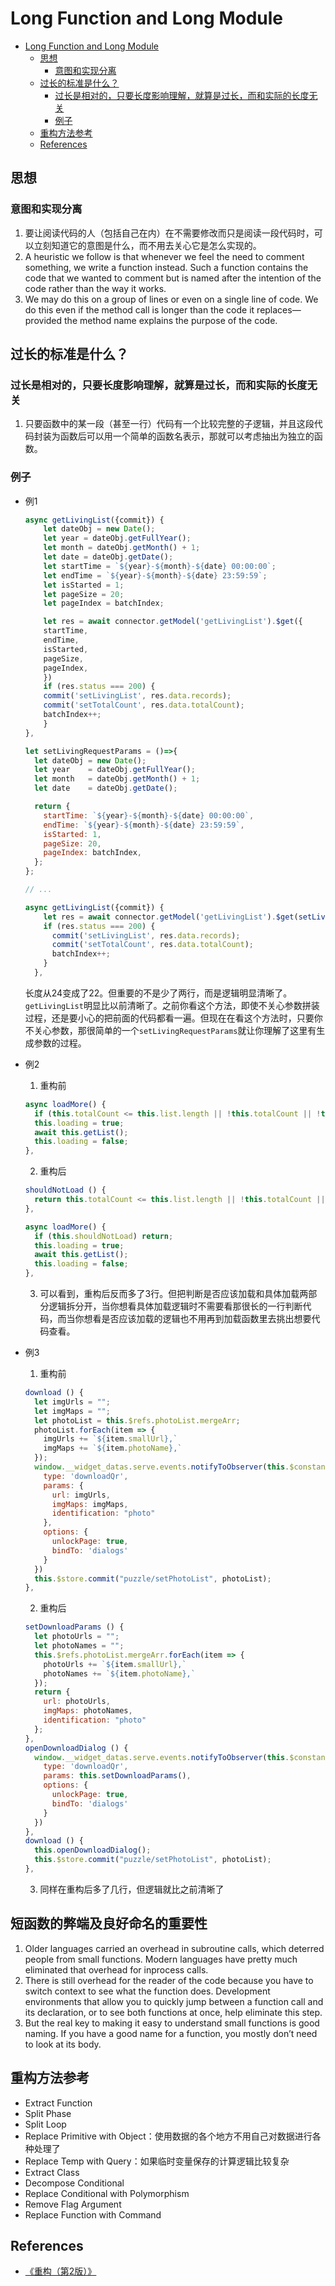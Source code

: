 # Long Function and Long Module


<!-- TOC -->

- [Long Function and Long Module](#long-function-and-long-module)
    - [思想](#思想)
        - [意图和实现分离](#意图和实现分离)
    - [过长的标准是什么？](#过长的标准是什么)
        - [过长是相对的，只要长度影响理解，就算是过长，而和实际的长度无关](#过长是相对的只要长度影响理解就算是过长而和实际的长度无关)
        - [例子](#例子)
    - [重构方法参考](#重构方法参考)
    - [References](#references)

<!-- /TOC -->


## 思想
### 意图和实现分离
1. 要让阅读代码的人（包括自己在内）在不需要修改而只是阅读一段代码时，可以立刻知道它的意图是什么，而不用去关心它是怎么实现的。
2. A heuristic we follow is that whenever we feel the need to comment something, we write a function instead. Such a function contains the code that we wanted to comment but is named after the intention of the code rather than the way it works. 
3. We may do this on a group of lines or even on a single line of code. We do this even if the method call is longer than the code it replaces—provided the method name explains the purpose of the code. 


## 过长的标准是什么？
### 过长是相对的，只要长度影响理解，就算是过长，而和实际的长度无关
1. 只要函数中的某一段（甚至一行）代码有一个比较完整的子逻辑，并且这段代码封装为函数后可以用一个简单的函数名表示，那就可以考虑抽出为独立的函数。

### 例子
* 例1
  ```js
  async getLivingList({commit}) {
      let dateObj = new Date();
      let year = dateObj.getFullYear();
      let month = dateObj.getMonth() + 1;
      let date = dateObj.getDate();
      let startTime = `${year}-${month}-${date} 00:00:00`;
      let endTime = `${year}-${month}-${date} 23:59:59`;
      let isStarted = 1;
      let pageSize = 20;
      let pageIndex = batchIndex;

      let res = await connector.getModel('getLivingList').$get({
      startTime,
      endTime,
      isStarted,
      pageSize,
      pageIndex,
      })
      if (res.status === 200) {
      commit('setLivingList', res.data.records);
      commit('setTotalCount', res.data.totalCount);
      batchIndex++;
      }
  },
  ```

  ```js
  let setLivingRequestParams = ()=>{
    let dateObj = new Date();
    let year    = dateObj.getFullYear();
    let month   = dateObj.getMonth() + 1;
    let date    = dateObj.getDate();

    return {
      startTime: `${year}-${month}-${date} 00:00:00`,
      endTime: `${year}-${month}-${date} 23:59:59`,
      isStarted: 1,
      pageSize: 20,
      pageIndex: batchIndex,
    };
  };

  // ...

  async getLivingList({commit}) {
      let res = await connector.getModel('getLivingList').$get(setLivingRequestParams());
      if (res.status === 200) {
        commit('setLivingList', res.data.records);
        commit('setTotalCount', res.data.totalCount);
        batchIndex++;
      }
    },
  ```

  长度从24变成了22。但重要的不是少了两行，而是逻辑明显清晰了。`getLivingList`明显比以前清晰了。之前你看这个方法，即使不关心参数拼装过程，还是要小心的把前面的代码都看一遍。但现在在看这个方法时，只要你不关心参数，那很简单的一个`setLivingRequestParams`就让你理解了这里有生成参数的过程。
* 例2
  1. 重构前
  ```js
  async loadMore() {
    if (this.totalCount <= this.list.length || !this.totalCount || !this.list.length || this.loading) return;
    this.loading = true;
    await this.getList();
    this.loading = false;
  },
  ```
  2. 重构后
  ```js
  shouldNotLoad () {
    return this.totalCount <= this.list.length || !this.totalCount || !this.list.length || this.loading;
  },
  ```
  ```js
  async loadMore() {
    if (this.shouldNotLoad) return;
    this.loading = true;
    await this.getList();
    this.loading = false;
  },
  ```
  3. 可以看到，重构后反而多了3行。但把判断是否应该加载和具体加载两部分逻辑拆分开，当你想看具体加载逻辑时不需要看那很长的一行判断代码，而当你想看是否应该加载的逻辑也不用再到加载函数里去挑出想要代码查看。
* 例3
  1. 重构前
  ```js
  download () {
    let imgUrls = "";
    let imgMaps = "";
    let photoList = this.$refs.photoList.mergeArr;
    photoList.forEach(item => {
      imgUrls += `${item.smallUrl},`
      imgMaps += `${item.photoName},`
    });
    window.__widget_datas.serve.events.notifyToObserver(this.$constants.ACTION.GLOBAL_DIALOG, {
      type: 'downloadQr',
      params: {
        url: imgUrls,
        imgMaps: imgMaps,
        identification: "photo"
      },
      options: {
        unlockPage: true,
        bindTo: 'dialogs'
      }
    })
    this.$store.commit("puzzle/setPhotoList", photoList);
  },
  ```
  2. 重构后
  ```js
  setDownloadParams () {
    let photoUrls = "";
    let photoNames = "";
    this.$refs.photoList.mergeArr.forEach(item => {
      photoUrls += `${item.smallUrl},`
      photoNames += `${item.photoName},`
    });
    return {
      url: photoUrls,
      imgMaps: photoNames,
      identification: "photo"
    };
  },
  openDownloadDialog () {
    window.__widget_datas.serve.events.notifyToObserver(this.$constants.ACTION.GLOBAL_DIALOG, {
      type: 'downloadQr',
      params: this.setDownloadParams(),
      options: {
        unlockPage: true,
        bindTo: 'dialogs'
      }
    })
  },
  download () {
    this.openDownloadDialog();
    this.$store.commit("puzzle/setPhotoList", photoList);
  },
  ```
  3. 同样在重构后多了几行，但逻辑就比之前清晰了


 ## 短函数的弊端及良好命名的重要性
 1. Older languages carried an overhead in subroutine calls, which deterred people from small functions. Modern languages have pretty much eliminated that overhead for in­process calls. 
 2. There is still overhead for the reader of the code because you have to switch context to see what the function does. Development environments that allow you to quickly jump between a function call and its declaration, or to see both functions at once, help eliminate this step.
 3. But the real key to making it easy to understand small functions is good naming. If you have a good name for a function, you mostly don’t need to look at its body. 



## 重构方法参考
* Extract Function
* Split Phase
* Split Loop
* Replace Primitive with Object：使用数据的各个地方不用自己对数据进行各种处理了
* Replace Temp with Query：如果临时变量保存的计算逻辑比较复杂
* Extract Class
* Decompose Conditional
* Replace Conditional with Polymorphism
* Remove Flag Argument
* Replace Function with Command


## References
* [《重构（第2版）》](https://book.douban.com/subject/33400354/)

